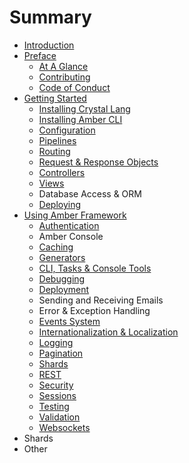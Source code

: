 # Summary

* [Introduction](README.md)
* [Preface](preface.md)
  * [At A Glance](preface/at-a-glance.md)
  * [Contributing](preface/contributing.md)
  * [Code of Conduct](preface/code-of-conduct.md)
* [Getting Started](getting-started.md)
  * [Installing Crystal Lang](https://crystal-lang.org/docs/installation/)
  * [Installing Amber CLI](getting-started/installation/heroku.md)
  * [Configuration](getting-started/configuration.md)
  * [Pipelines](getting-started/pipelines.md)
  * [Routing](getting-started/routing.md)
  * [Request & Response Objects](getting-started/request-and-response-objects.md)
  * [Controllers](getting-started/controllers.md)
  * [Views](getting-started/views.md)
  * Database Access & ORM
  * [Deploying](https://www.gitbook.com/book/amber-crystal/amber/edit#)
* [Using Amber Framework](using-amber-framework.md)
  * [Authentication](using-amber-framework/authentication.md)
  * Amber Console
  * [Caching](using-amber-framework/caching.md)
  * [Generators](using-amber-framework/generators.md)
  * [CLI, Tasks & Console Tools](using-amber-framework/cli-tasks-and-console-tools.md)
  * [Debugging](using-amber-framework/debugging.md)
  * [Deployment](using-amber-framework/deployment.md)
  * Sending and Receiving Emails
  * Error & Exception Handling
  * [Events System](using-amber-framework/events-system.md)
  * [Internationalization & Localization](using-amber-framework/internationalization-and-localization.md)
  * [Logging](using-amber-framework/logging.md)
  * [Pagination](using-amber-framework/pagination.md)
  * [Shards](using-amber-framework/shards.md)
  * [REST](using-amber-framework/rest.md)
  * [Security](using-amber-framework/security.md)
  * [Sessions](using-amber-framework/sessions.md)
  * [Testing](using-amber-framework/testing.md)
  * [Validation](using-amber-framework/validation.md)
  * [Websockets](using-amber-framework/websockets.md)
* Shards
* Other

